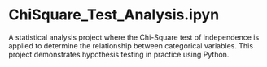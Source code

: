 # ChiSquare_Test_Analysis.ipyn
A statistical analysis project where the Chi-Square test of independence is applied to determine the relationship between categorical variables. This project demonstrates hypothesis testing in practice using Python.
